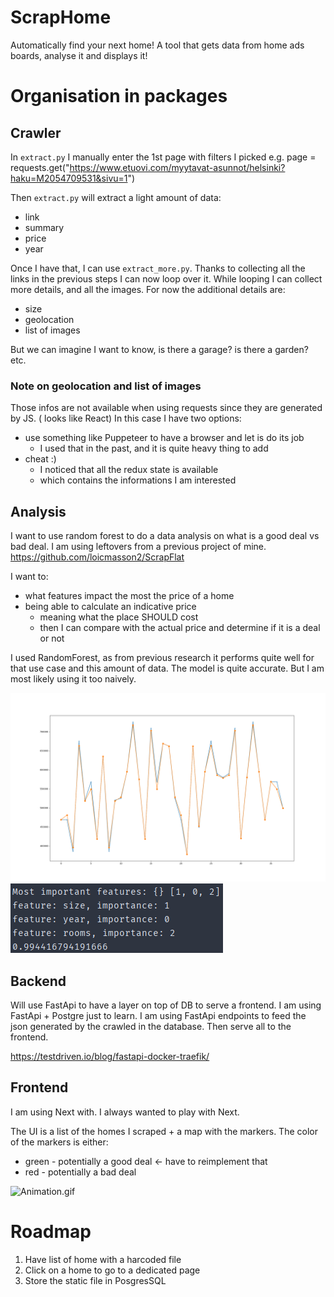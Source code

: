 # ScrapHome

Automatically find your next home!
A tool that gets data from home ads boards, analyse it and displays it!


# Organisation in packages

## Crawler
In `extract.py` I manually enter the 1st page with filters I picked
e.g. page = requests.get("https://www.etuovi.com/myytavat-asunnot/helsinki?haku=M2054709531&sivu=1")

Then `extract.py` will extract a light amount of data:
- link
- summary
- price
- year

Once I have that, I can use `extract_more.py`.
Thanks to collecting all the links in the previous steps I can now loop over it.
While looping I can collect more details, and all the images.
For now the additional details are:
- size
- geolocation
- list of images

But we can imagine I want to know, is there a garage? is there a garden? etc.

### Note on geolocation and list of images
Those infos are not available when using requests since they are generated by JS. ( looks like React)
In this case I have two options:
- use something like Puppeteer to have a browser and let is do its job
    - I used that in the past, and it is quite heavy thing to add
- cheat :)
    - I noticed that all the redux state is available
    - which contains the informations I am interested

## Analysis
I want to use random forest to do a data analysis on what is a good deal vs bad deal.
I am using leftovers from a previous project of mine.
https://github.com/loicmasson2/ScrapFlat

I want to:
- what features impact the most the price of a home
- being able to calculate an indicative price
    - meaning what the place SHOULD cost
    - then I can compare with the actual price and determine if it is a deal or not

I used RandomForest, as from previous research it performs quite well for that use case and this amount of data.
The model is quite accurate. But I am most likely using it too naively.

![myplotaccuracy.png](./myplotaccuracy.png)  
![important_features.png](./important_features.png)


## Backend
Will use FastApi to have a layer on top of DB to serve a frontend.
I am using FastApi + Postgre just to learn.
I am using FastApi endpoints to feed the json generated by the crawled in the database.
Then serve all to the frontend.


https://testdriven.io/blog/fastapi-docker-traefik/

## Frontend
I am using Next with.
I always wanted to play with Next.

The UI is a list of the homes I scraped + a map with the markers.
The color of the markers is either:
- green - potentially a good deal <- have to reimplement that
- red - potentially a bad deal

![Animation.gif](Animation.gif)

# Roadmap

1. Have list of home with a harcoded file
2. Click on a home to go to a dedicated page
3. Store the static file in PosgresSQL


